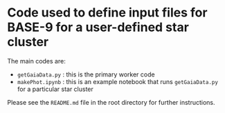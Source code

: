 # Code used to define input files for BASE-9 for a user-defined star cluster
 
The main codes are:
- `getGaiaData.py` : this is the primary worker code
- `makePhot.ipynb` : this is an example notebook that runs `getGaiaData.py` for a particular star cluster

Please see the `README.md` file in the root directory for further instructions.  

